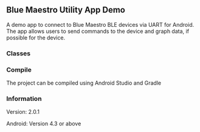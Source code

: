 ## Blue Maestro Utility App Demo

A demo app to connect to Blue Maestro BLE devices via UART for Android. The app allows users to send commands to the device and graph data, if possible for the device.

### Classes



### Compile

The project can be compiled using Android Studio and Gradle

### Information

Version: 2.0.1

Android: Version 4.3 or above
